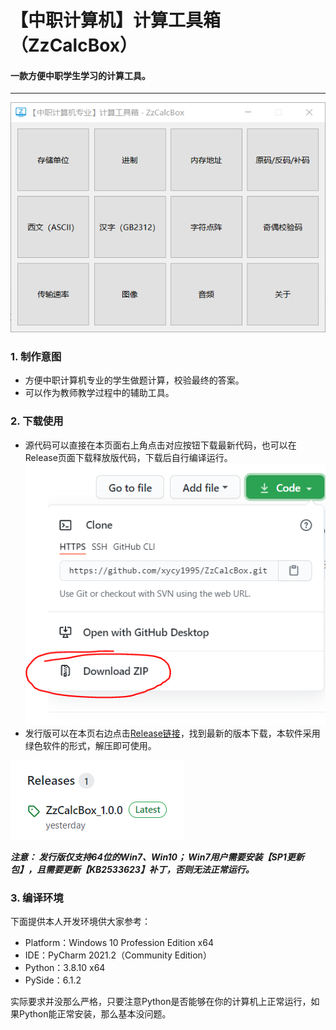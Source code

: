 # 【中职计算机】计算工具箱（ZzCalcBox）
#### 一款方便中职学生学习的计算工具。

------------
![img_1.png](img/img_1.png)

### 1. 制作意图
- 方便中职计算机专业的学生做题计算，校验最终的答案。
- 可以作为教师教学过程中的辅助工具。

### 2. 下载使用
- 源代码可以直接在本页面右上角点击对应按钮下载最新代码，也可以在Release页面下载释放版代码，下载后自行编译运行。
![img_3.png](img/img_3.png)
- 发行版可以在本页右边点击[Release链接](https://github.com/xycy1995/ZzCalcBox/releases "Release链接")，找到最新的版本下载，本软件采用绿色软件的形式，解压即可使用。

![img_2.png](img/img_2.png)

***注意：
发行版仅支持64位的Win7、Win10；
Win7用户需要安装【SP1更新包】，且需要更新【KB2533623】补丁，否则无法正常运行。***

### 3. 编译环境
下面提供本人开发环境供大家参考：
- Platform：Windows 10 Profession Edition x64
- IDE：PyCharm 2021.2（Community Edition）
- Python：3.8.10 x64
- PySide：6.1.2

实际要求并没那么严格，只要注意Python是否能够在你的计算机上正常运行，如果Python能正常安装，那么基本没问题。
